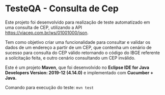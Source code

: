 

# TesteQA - Consulta de Cep

Este projeto foi desenvolvido para realização de teste automatizado em uma consulta de CEP, utilizando a API https://viacep.com.br/ws/01001000/json.

Tem como objetivo criar uma funcionalidade para consultar e validar os dados de um endereço a partir de um CEP, que contenha um cenário de sucesso para consulta do CEP válido retornando o código do IBGE referente a solicitação feita, e outro cenário consultando um CEP inválido.

Este é um projeto **Maven**, que foi desenvolvido no **Eclipse IDE for Java Developers Version: 2019-12 (4.14.0)** e implementado com **Cucumber + Java.**


Comando para execução do teste: ``` mvn test ```

# 
